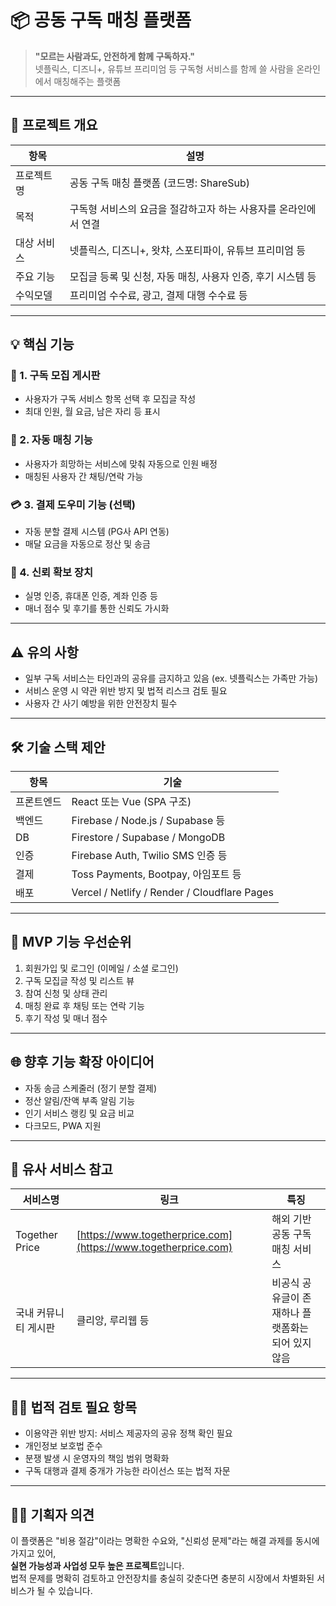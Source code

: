 # 📦 공동 구독 매칭 플랫폼

> **"모르는 사람과도, 안전하게 함께 구독하자."**  
넷플릭스, 디즈니+, 유튜브 프리미엄 등 구독형 서비스를 함께 쓸 사람을 온라인에서 매칭해주는 플랫폼

---

## 🧭 프로젝트 개요

| 항목 | 설명 |
|------|------|
| 프로젝트명 | 공동 구독 매칭 플랫폼 (코드명: ShareSub) |
| 목적 | 구독형 서비스의 요금을 절감하고자 하는 사용자를 온라인에서 연결 |
| 대상 서비스 | 넷플릭스, 디즈니+, 왓챠, 스포티파이, 유튜브 프리미엄 등 |
| 주요 기능 | 모집글 등록 및 신청, 자동 매칭, 사용자 인증, 후기 시스템 등 |
| 수익모델 | 프리미엄 수수료, 광고, 결제 대행 수수료 등 |

---

## 💡 핵심 기능

### 📝 1. 구독 모집 게시판
- 사용자가 구독 서비스 항목 선택 후 모집글 작성
- 최대 인원, 월 요금, 남은 자리 등 표시

### 👥 2. 자동 매칭 기능
- 사용자가 희망하는 서비스에 맞춰 자동으로 인원 배정
- 매칭된 사용자 간 채팅/연락 가능

### 💳 3. 결제 도우미 기능 (선택)
- 자동 분할 결제 시스템 (PG사 API 연동)
- 매달 요금을 자동으로 정산 및 송금

### 🔐 4. 신뢰 확보 장치
- 실명 인증, 휴대폰 인증, 계좌 인증 등
- 매너 점수 및 후기를 통한 신뢰도 가시화

---

## ⚠️ 유의 사항

- 일부 구독 서비스는 타인과의 공유를 금지하고 있음 (ex. 넷플릭스는 가족만 가능)
- 서비스 운영 시 약관 위반 방지 및 법적 리스크 검토 필요
- 사용자 간 사기 예방을 위한 안전장치 필수

---

## 🛠 기술 스택 제안

| 항목 | 기술 |
|------|------|
| 프론트엔드 | React 또는 Vue (SPA 구조) |
| 백엔드 | Firebase / Node.js / Supabase 등 |
| DB | Firestore / Supabase / MongoDB |
| 인증 | Firebase Auth, Twilio SMS 인증 등 |
| 결제 | Toss Payments, Bootpay, 아임포트 등 |
| 배포 | Vercel / Netlify / Render / Cloudflare Pages |

---

## 🎯 MVP 기능 우선순위

1. 회원가입 및 로그인 (이메일 / 소셜 로그인)
2. 구독 모집글 작성 및 리스트 뷰
3. 참여 신청 및 상태 관리
4. 매칭 완료 후 채팅 또는 연락 기능
5. 후기 작성 및 매너 점수

---

## 🌐 향후 기능 확장 아이디어

- 자동 송금 스케줄러 (정기 분할 결제)
- 정산 알림/잔액 부족 알림 기능
- 인기 서비스 랭킹 및 요금 비교
- 다크모드, PWA 지원

---

## 🧪 유사 서비스 참고

| 서비스명 | 링크 | 특징 |
|----------|------|------|
| Together Price | [https://www.togetherprice.com](https://www.togetherprice.com) | 해외 기반 공동 구독 매칭 서비스 |
| 국내 커뮤니티 게시판 | 클리앙, 루리웹 등 | 비공식 공유글이 존재하나 플랫폼화는 되어 있지 않음 |

---

## 👨‍⚖️ 법적 검토 필요 항목

- 이용약관 위반 방지: 서비스 제공자의 공유 정책 확인 필요
- 개인정보 보호법 준수
- 분쟁 발생 시 운영자의 책임 범위 명확화
- 구독 대행과 결제 중개가 가능한 라이선스 또는 법적 자문

---

## 🙋‍♂️ 기획자 의견

이 플랫폼은 "비용 절감"이라는 명확한 수요와, "신뢰성 문제"라는 해결 과제를 동시에 가지고 있어,  
**실현 가능성과 사업성 모두 높은 프로젝트**입니다.  
법적 문제를 명확히 검토하고 안전장치를 충실히 갖춘다면 충분히 시장에서 차별화된 서비스가 될 수 있습니다.

